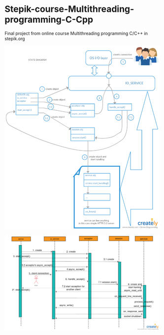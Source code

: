 # Stepik-course-Multithreading-programming-C-Cpp

Final project from online course Multithreading programming C/C++ in stepik.org


![printscreen](server_activity_diagram.jpg)


![printscreen](server_sequence_diagram.jpg)

